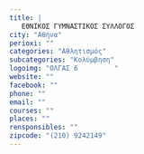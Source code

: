 ```yaml
---
title: |
   ΕΘΝΙΚΟΣ ΓΥΜΝΑΣΤΙΚΟΣ ΣΥΛΛΟΓΟΣ
city: "Αθήνα"
perioxi: ""
categories: "Αθλητισμός"
subcategories: "Κολύμβηση"
logoimg: "ΟΛΓΑΣ 6         "
website: ""
facebook: ""
phone: ""
email: ""
courses: ""
places: ""
rensponsibles: ""
zipcode: "(210) 9242149"
---
```




